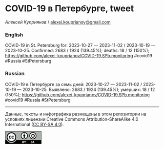 # COVID-19 в Петербурге, tweet

*Алексей Куприянов* / <alexei.kouprianov@gmail.com>

### English

<!-- COVID-19 in St. Petersburg for: 2023-10-27 --- 2023-11-02 / 2023-10-19 --- 2023-10-25. Сonfirmed: 2683 / 1924 (139.45%); hospitalized:  /   (); deaths: 18 / 12 (150%); https://github.com/alexei-kouprianov/COVID-19.SPb.monitoring #covid19 #Russia #StPetersburg -->

COVID-19 in St. Petersburg for: 2023-10-27 — 2023-11-02 / 2023-10-19 —
2023-10-25. Сonfirmed: 2683 / 1924 (139.45%); deaths: 18 / 12 (150%);
<https://github.com/alexei-kouprianov/COVID-19.SPb.monitoring> \#covid19
\#Russia \#StPetersburg

### Russian

<!-- COVID-19 в Петербурге за семь дней: 2023-10-27 --- 2023-11-02 / 2023-10-19 --- 2023-10-25. Выявлено: 2683 / 1924 (139.45%); госпитализировано:  /   (); умерших: 18 / 12 (150%); https://github.com/alexei-kouprianov/COVID-19.SPb.monitoring #covid19 #Russia #StPetersburg -->

COVID-19 в Петербурге за семь дней: 2023-10-27 — 2023-11-02 / 2023-10-19
— 2023-10-25. Выявлено: 2683 / 1924 (139.45%); умерших: 18 / 12 (150%);
<https://github.com/alexei-kouprianov/COVID-19.SPb.monitoring> \#covid19
\#Russia \#StPetersburg

------------------------------------------------------------------------

Данные, тексты и инфографика размещены в этом репозитории на условиях
лицензии Creative Commons Attribution-ShareAlike 4.0 International ([CC
BY-SA 4.0](https://creativecommons.org/licenses/by-sa/4.0/)).

![](../misc/CC-BY-SA-icon.png "CC-BY-SA")
